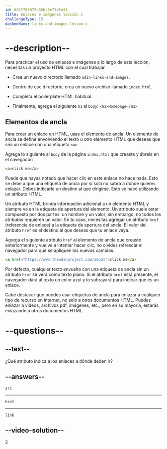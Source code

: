 ```yaml
---
id: 637f703072c65bc8e73dfe34
title: Enlaces e imágenes lección C
challengeType: 15
dashedName: links-and-images-lesson-c
---
```


# --description--

Para practicar el uso de enlaces e imágenes a lo largo de esta lección, necesitas un proyecto HTML con el cual trabajar.

- Crea un nuevo directorio llamado `odin-links-and-images`.

- Dentro de ese directorio, crea un nuevo archivo llamado `index.html`.

- Completa el boilerplate HTML habitual.

- Finalmente, agrega el siguiente `h1` al `body`: `<h1>Homepage</h1>`

## Elementos de ancla
Para crear un enlace en HTML, usas el elemento de ancla. Un elemento de ancla se define envolviendo el texto u otro elemento HTML que deseas que sea un enlace con una etiqueta `<a>`.

Agrega lo siguiente al `body` de la página `index.html` que creaste y ábrela en el navegador:

```html
<a>click me</a>
```

Puede que hayas notado que hacer clic en este enlace no hace nada. Esto se debe a que una etiqueta de ancla por sí sola no sabrá a dónde quieres enlazar. Debes indicarle un destino al que dirigirse. Esto se hace utilizando un atributo HTML.

Un atributo HTML brinda información adicional a un elemento HTML y siempre va en la etiqueta de apertura del elemento. Un atributo suele estar compuesto por dos partes: un nombre y un valor; sin embargo, no todos los atributos requieren un valor. En tu caso, necesitas agregar un atributo `href` (referencia de enlace) a la etiqueta de apertura del ancla. El valor del atributo `href` es el destino al que deseas que tu enlace vaya.

Agrega el siguiente atributo `href` al elemento de ancla que creaste anteriormente y vuelve a intentar hacer clic, no olvides refrescar el navegador para que se apliquen los nuevos cambios.

```html
<a href="https://www.theodinproject.com/about">click me</a>
```

Por defecto, cualquier texto envuelto con una etiqueta de ancla sin un atributo `href` se verá como texto plano. Si el atributo `href` está presente, el navegador dará al texto un color azul y lo subrayará para indicar que es un enlace.

Cabe destacar que puedes usar etiquetas de ancla para enlazar a cualquier tipo de recurso en internet, no solo a otros documentos HTML. Puedes enlazar a videos, archivos pdf, imágenes, etc., pero en su mayoría, estarás enlazando a otros documentos HTML.

# --questions--

## --text--

¿Qué atributo indica a los enlaces a dónde deben ir?

## --answers--

`src`

---

`href`

---

`link`

## --video-solution--

2
